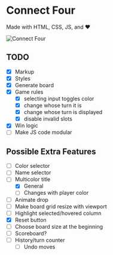# Connect Four

Made with HTML, CSS, JS, and :heart:

![Connect Four](https://www.memory-improvement-tips.com/images/Connect_Four_ani.gif)

## TODO

- [x] Markup
- [x] Styles
- [x] Generate board
- [x] Game rules
	- [x] selecting input toggles color
	- [x] change whose turn it is
	- [x] change whose turn is displayed
	- [x] disable invalid slots
- [x] Win logic
- [ ] Make JS code modular

## Possible Extra Features

- [ ] Color selector
- [ ] Name selector
- [ ] Multicolor title
	- [x] General
	- [ ] Changes with player color
- [ ] Animate drop
- [ ] Make board grid resize with viewport
- [ ] Highlight selected/hovered column
- [x] Reset button
- [ ] Choose board size at the beginning
- [ ] Scoreboard?
- [ ] History/turn counter
	- [ ] Undo moves
